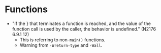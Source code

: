 # Functions

* "If the } that terminates a function is reached, and the value of the function call is used by the caller, the behavior is undefined." (N2176 6.9.1 12)
	* This is referring to non-`main()` functions.
	* Warning from `-Wreturn-type` and `-Wall`.

